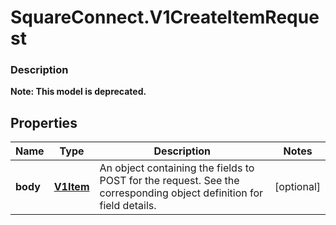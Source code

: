 # SquareConnect.V1CreateItemRequest

### Description
**Note: This model is deprecated.**



## Properties
Name | Type | Description | Notes
------------ | ------------- | ------------- | -------------
**body** | [**V1Item**](V1Item.md) | An object containing the fields to POST for the request.  See the corresponding object definition for field details. | [optional] 


